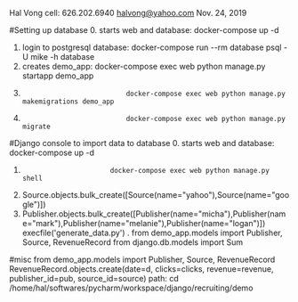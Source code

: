 Hal Vong
cell: 626.202.6940
halvong@yahoo.com
Nov. 24, 2019

#Setting up database
0. starts web and database:      docker-compose up -d
1. login to postgresql database: docker-compose run --rm database psql -U mike -h database
2. creates demo_app:             docker-compose exec web python manage.py startapp demo_app
3.                               docker-compose exec web python manage.py makemigrations demo_app
4.                               docker-compose exec web python manage.py migrate

#Django console to import data to database
0. starts web and database:  docker-compose up -d 
1.                           docker-compose exec web python manage.py shell
2. Source.objects.bulk_create([Source(name="yahoo"),Source(name="google")])
3. Publisher.objects.bulk_create([Publisher(name="micha"),Publisher(name="mark"),Publisher(name="melanie"),Publisher(name="logan")])
execfile('generate_data.py')
. from demo_app.models import Publisher, Source, RevenueRecord
   from django.db.models import Sum 
   
#misc
from demo_app.models import Publisher, Source, RevenueRecord
RevenueRecord.objects.create(date=d, clicks=clicks, revenue=revenue, publisher_id=pub, source_id=source)
path: cd /home/hal/softwares/pycharm/workspace/django/recruiting/demo
